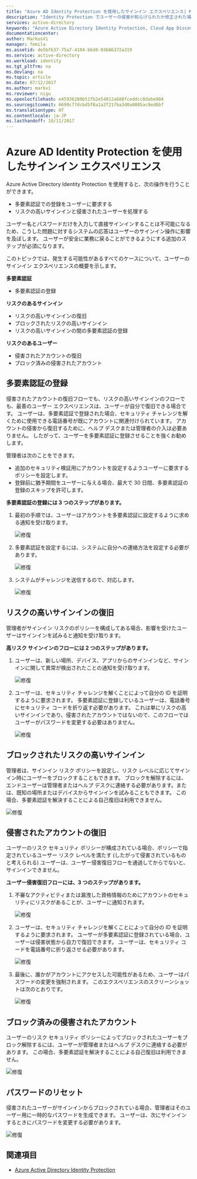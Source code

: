 ```yaml
---
title: "Azure AD Identity Protection を使用したサインイン エクスペリエンス| Microsoft Docs"
description: "Identity Protection でユーザーの侵害が和らげられたか修正された場合、またはポリシーにより多要素認証が要求される場合のユーザー エクスペリエンスの概要を示します。"
services: active-directory
keywords: "Azure Active Directory Identity Protection, Cloud App Discovery, アプリケーションの管理, セキュリティ, リスク, リスク レベル, 脆弱性, セキュリティ ポリシー"
documentationcenter: 
author: MarkusVi
manager: femila
ms.assetid: de5bf637-75a7-4104-b6d8-03686372a319
ms.service: active-directory
ms.workload: identity
ms.tgt_pltfrm: na
ms.devlang: na
ms.topic: article
ms.date: 07/12/2017
ms.author: markvi
ms.reviewer: nigu
ms.openlocfilehash: e45936280b51fb2e54012a688fceddcc8dabe984
ms.sourcegitcommit: 6699c77dcbd5f8a1a2f21fba3d0a0005ac9ed6b7
ms.translationtype: HT
ms.contentlocale: ja-JP
ms.lasthandoff: 10/11/2017
---
```

# <a name="sign-in-experiences-with-azure-ad-identity-protection"></a>Azure AD Identity Protection を使用したサインイン エクスペリエンス
Azure Active Directory Identity Protection を使用すると、次の操作を行うことができます。

* 多要素認証での登録をユーザーに要求する
* リスクの高いサインインと侵害されたユーザーを処理する

ユーザー名とパスワードだけを入力して直接サインインすることは不可能になるため、こうした問題に対するシステムの応答はユーザーのサインイン操作に影響を及ぼします。 ユーザーが安全に業務に戻ることができるようにする追加のステップが必須になります。

このトピックでは、発生する可能性があるすべてのケースについて、ユーザーのサインイン エクスペリエンスの概要を示します。

**多要素認証**

* 多要素認証の登録

**リスクのあるサインイン**

* リスクの高いサインインの復旧
* ブロックされたリスクの高いサインイン
* リスクの高いサインインの間の多要素認証の登録

**リスクのあるユーザー**

* 侵害されたアカウントの復旧
* ブロック済みの侵害されたアカウント

## <a name="multi-factor-authentication-registration"></a>多要素認証の登録
侵害されたアカウントの復旧フローでも、リスクの高いサインインのフローでも、最善のユーザー エクスペリエンスは、ユーザーが自分で復旧できる場合です。 ユーザーは、多要素認証で登録された場合、セキュリティ チャレンジを解くために使用できる電話番号が既にアカウントに関連付けられています。 アカウントの侵害から復旧するために、ヘルプ デスクまたは管理者の介入は必要ありません。 したがって、ユーザーを多要素認証に登録させることを強くお勧めします。 

管理者は次のことをできます。

* 追加のセキュリティ検証用にアカウントを設定するようユーザーに要求するポリシーを設定します。 
* 登録前に猶予期間をユーザーに与える場合、最大で 30 日間、多要素認証の登録のスキップを許可します。

**多要素認証の登録には 3 つのステップがあります。**

1. 最初の手順では、ユーザーはアカウントを多要素認証に設定するように求める通知を受け取ります。 
   
    ![修復](./media/active-directory-identityprotection-flows/140.png "Remediation")
2. 多要素認証を設定するには、システムに自分への連絡方法を設定する必要があります。
   
    ![修復](./media/active-directory-identityprotection-flows/141.png "Remediation")
3. システムがチャレンジを送信するので、対応します。
   
    ![修復](./media/active-directory-identityprotection-flows/142.png "Remediation")

## <a name="risky-sign-in-recovery"></a>リスクの高いサインインの復旧
管理者がサインイン リスクのポリシーを構成してある場合、影響を受けたユーザーはサインインを試みると通知を受け取ります。 

**高リスク サインインのフローには 2 つのステップがあります。** 

1. ユーザーは、新しい場所、デバイス、アプリからのサインインなど、サインインに関して異常が検出されたことの通知を受け取ります。 
   
    ![修復](./media/active-directory-identityprotection-flows/120.png "Remediation")
2. ユーザーは、セキュリティ チャレンジを解くことによって自分の ID を証明するように要求されます。 多要素認証に登録しているユーザーは、電話番号にセキュリティ コードを折り返す必要があります。 これは単にリスクの高いサインインであり、侵害されたアカウントではないので、このフローではユーザーがパスワードを変更する必要はありません。 
   
    ![修復](./media/active-directory-identityprotection-flows/121.png "Remediation")

## <a name="risky-sign-in-blocked"></a>ブロックされたリスクの高いサインイン
管理者は、サインイン リスク ポリシーを設定し、リスク レベルに応じてサインイン時にユーザーをブロックすることもできます。 ブロックを解除するには、エンドユーザーは管理者またはヘルプ デスクに連絡する必要があります。または、既知の場所またはデバイスからサインインを試みることもできます。 この場合、多要素認証を解決することによる自己復旧は利用できません。

![修復](./media/active-directory-identityprotection-flows/200.png "Remediation")

## <a name="compromised-account-recovery"></a>侵害されたアカウントの復旧
ユーザーのリスク セキュリティ ポリシーが構成されている場合、ポリシーで指定されているユーザー リスク レベルを満たす (したがって侵害されているものと考えられる) ユーザーは、ユーザー侵害復旧フローを通過してからでないと、サインインできません。 

**ユーザー侵害復旧フローには、3 つのステップがあります。**

1. 不審なアクティビティまたは漏洩した資格情報のためにアカウントのセキュリティにリスクがあることが、ユーザーに通知されます。
   
    ![修復](./media/active-directory-identityprotection-flows/101.png "Remediation")
2. ユーザーは、セキュリティ チャレンジを解くことによって自分の ID を証明するように要求されます。 ユーザーが多要素認証に登録されている場合、ユーザーは侵害状態から自力で復旧できます。 ユーザーは、セキュリティ コードを電話番号に折り返させる必要があります。 
   
   ![修復](./media/active-directory-identityprotection-flows/110.png "Remediation")
3. 最後に、誰かがアカウントにアクセスした可能性があるため、ユーザーはパスワードの変更を強制されます。 
   このエクスペリエンスのスクリーンショットは次のとおりです。
   
   ![修復](./media/active-directory-identityprotection-flows/111.png "Remediation")

## <a name="compromised-account-blocked"></a>ブロック済みの侵害されたアカウント
ユーザーのリスク セキュリティ ポリシーによってブロックされたユーザーをブロック解除するには、ユーザーが管理者またはヘルプ デスクに連絡する必要があります。 この場合、多要素認証を解決することによる自己復旧は利用できません。

![修復](./media/active-directory-identityprotection-flows/104.png "Remediation")

## <a name="reset-password"></a>パスワードのリセット
侵害されたユーザーがサインインからブロックされている場合、管理者はそのユーザー用に一時的なパスワードを生成できます。 ユーザーは、次にサインインするときにパスワードを変更する必要があります。

![修復](./media/active-directory-identityprotection-flows/160.png "Remediation")

## <a name="see-also"></a>関連項目
* [Azure Active Directory Identity Protection](active-directory-identityprotection.md) 

